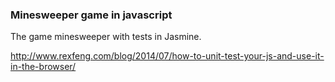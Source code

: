 ### Minesweeper game in javascript

The game minesweeper with tests in Jasmine.

http://www.rexfeng.com/blog/2014/07/how-to-unit-test-your-js-and-use-it-in-the-browser/
